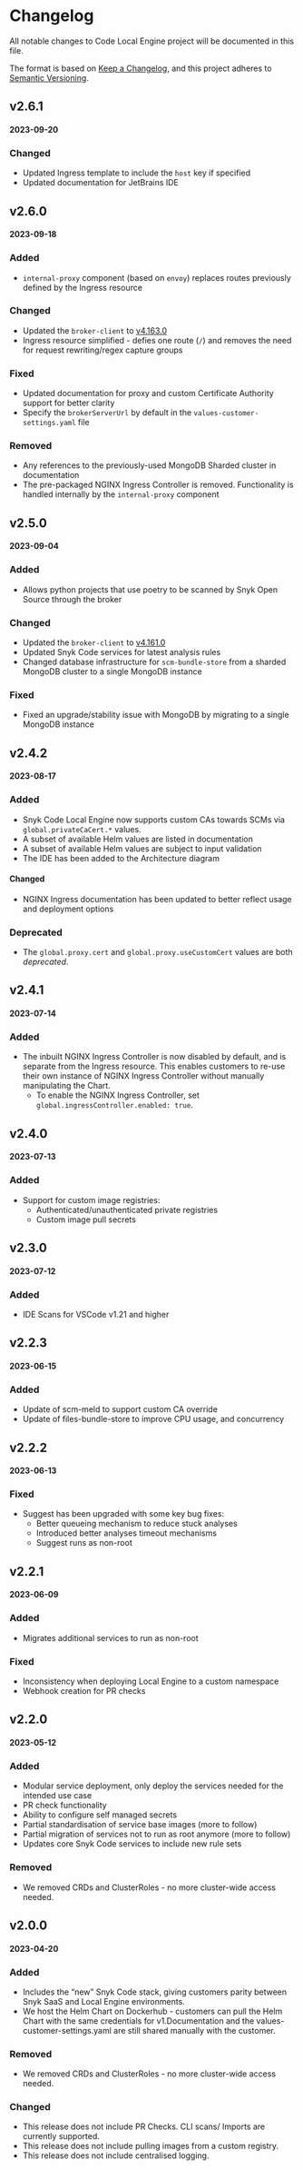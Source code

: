 # Changelog

All notable changes to Code Local Engine project will be documented in this file.

The format is based on [Keep a Changelog](https://keepachangelog.com/en/1.0.0/),
and this project adheres to [Semantic Versioning](https://semver.org/spec/v2.0.0.html).

## v2.6.1
#### 2023-09-20

### Changed

- Updated Ingress template to include the `host` key if specified
- Updated documentation for JetBrains IDE

## v2.6.0
#### 2023-09-18

### Added

- `internal-proxy` component (based on `envoy`) replaces routes previously defined by the Ingress resource

### Changed

- Updated the `broker-client` to [v4.163.0](https://github.com/snyk/broker/releases/tag/v4.161.0)
- Ingress resource simplified - defies one route (`/`) and removes the need for request rewriting/regex capture groups

### Fixed

- Updated documentation for proxy and custom Certificate Authority support for better clarity
- Specify the `brokerServerUrl` by default in the `values-customer-settings.yaml` file

### Removed

- Any references to the previously-used MongoDB Sharded cluster in documentation
- The pre-packaged NGINX Ingress Controller is removed. Functionality is handled internally by the `internal-proxy` component

## v2.5.0

#### 2023-09-04

### Added

- Allows python projects that use poetry to be scanned by Snyk Open Source through the broker

### Changed

- Updated the `broker-client` to [v4.161.0](https://github.com/snyk/broker/releases/tag/v4.161.0)
- Updated Snyk Code services for latest analysis rules
- Changed database infrastructure for `scm-bundle-store` from a sharded MongoDB cluster to a single MongoDB instance

### Fixed

- Fixed an upgrade/stability issue with MongoDB by migrating to a single MongoDB instance

## v2.4.2

#### 2023-08-17

### Added

- Snyk Code Local Engine now supports custom CAs towards SCMs via `global.privateCaCert.*` values.
- A subset of available Helm values are listed in documentation
- A subset of available Helm values are subject to input validation
- The IDE has been added to the Architecture diagram

#### Changed

- NGINX Ingress documentation has been updated to better reflect usage and deployment options

### Deprecated

- The `global.proxy.cert` and `global.proxy.useCustomCert` values are both _deprecated_.

## v2.4.1

#### 2023-07-14

### Added

- The inbuilt NGINX Ingress Controller is now disabled by default, and is separate from the Ingress resource. This enables customers to re-use their own instance of NGINX Ingress Controller without manually manipulating the Chart.
  - To enable the NGINX Ingress Controller, set `global.ingressController.enabled: true`.

## v2.4.0

#### 2023-07-13

### Added

- Support for custom image registries:
  - Authenticated/unauthenticated private registries
  - Custom image pull secrets

## v2.3.0

#### 2023-07-12

### Added

- IDE Scans for VSCode v1.21 and higher

## v2.2.3

#### 2023-06-15

### Added

- Update of scm-meld to support custom CA override
- Update of files-bundle-store to improve CPU usage, and concurrency

## v2.2.2

#### 2023-06-13

### Fixed

- Suggest has been upgraded with some key bug fixes:
  - Better queueing mechanism to reduce stuck analyses
  - Introduced better analyses timeout mechanisms
  - Suggest runs as non-root

## v2.2.1

#### 2023-06-09

### Added

- Migrates additional services to run as non-root

### Fixed

- Inconsistency when deploying Local Engine to a custom namespace
- Webhook creation for PR checks

## v2.2.0

#### 2023-05-12

### Added

- Modular service deployment, only deploy the services needed for the intended use case
- PR check functionality
- Ability to configure self managed secrets
- Partial standardisation of service base images (more to follow)
- Partial migration of services not to run as root anymore (more to follow)
- Updates core Snyk Code services to include new rule sets

### Removed

- We removed CRDs and ClusterRoles - no more cluster-wide access needed.

## v2.0.0

#### 2023-04-20

### Added

- Includes the “new” Snyk Code stack, giving customers parity between Snyk SaaS and Local Engine environments.
- We host the Helm Chart on Dockerhub - customers can pull the Helm Chart with the same credentials for v1.Documentation and the values-customer-settings.yaml are still shared manually with the customer.

### Removed

- We removed CRDs and ClusterRoles - no more cluster-wide access needed.

### Changed

- This release does not include PR Checks. CLI scans/ Imports are currently supported.
- This release does not include pulling images from a custom registry.
- This release does not include centralised logging.
